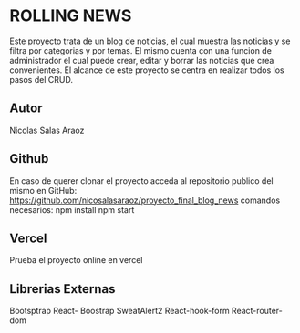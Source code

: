 # ROLLING NEWS
Este proyecto trata de un blog de noticias, el cual muestra las noticias y se filtra por categorias y por temas. El mismo cuenta con una funcion de administrador el cual puede crear, editar y borrar las noticias que crea convenientes. El alcance de este proyecto se centra en realizar todos los pasos del CRUD.

## Autor
Nicolas Salas Araoz

## Github
En caso de querer clonar el proyecto acceda al repositorio publico del mismo en GitHub:
https://github.com/nicosalasaraoz/proyecto_final_blog_news
comandos necesarios: npm install npm start

## Vercel
Prueba el proyecto online en vercel

## Librerias Externas
Bootsptrap
React- Boostrap
SweatAlert2
React-hook-form
React-router-dom
